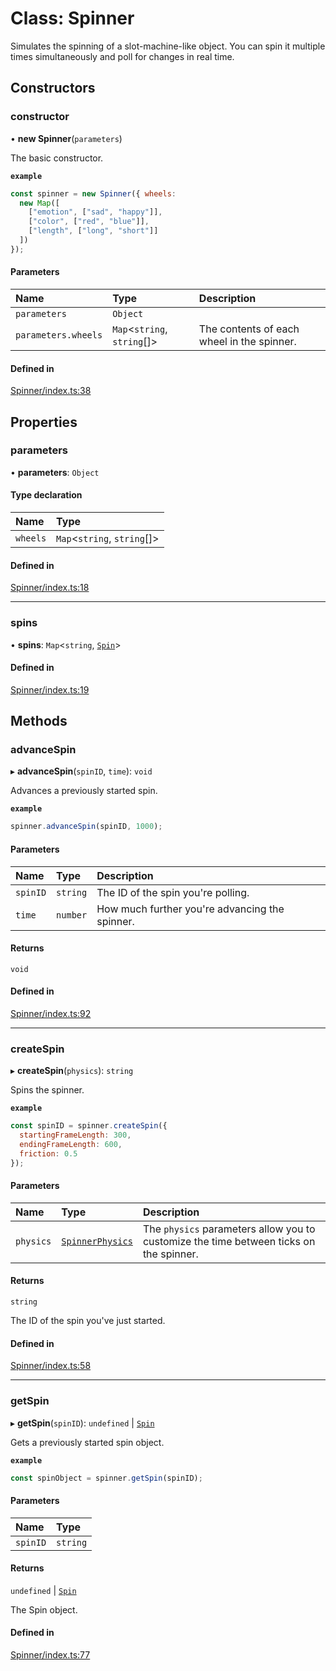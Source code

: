# Class: Spinner

Simulates the spinning of a slot-machine-like object.
You can spin it multiple times simultaneously
 and poll for changes in real time.

## Constructors

### constructor

• **new Spinner**(`parameters`)

The basic constructor.

**`example`**
```js
const spinner = new Spinner({ wheels:
  new Map([
    ["emotion", ["sad", "happy"]],
    ["color", ["red", "blue"]],
    ["length", ["long", "short"]]
  ])
});
```

#### Parameters

| Name | Type | Description |
| :------ | :------ | :------ |
| `parameters` | `Object` |  |
| `parameters.wheels` | `Map`<`string`, `string`[]\> | The contents of each wheel in the spinner. |

#### Defined in

[Spinner/index.ts:38](https://github.com/daniellacosse/idea-spinner/blob/6f19af5/packages/spinner/Spinner/index.ts#L38)

## Properties

### parameters

• **parameters**: `Object`

#### Type declaration

| Name | Type |
| :------ | :------ |
| `wheels` | `Map`<`string`, `string`[]\> |

#### Defined in

[Spinner/index.ts:18](https://github.com/daniellacosse/idea-spinner/blob/6f19af5/packages/spinner/Spinner/index.ts#L18)

___

### spins

• **spins**: `Map`<`string`, [`Spin`](https://github.com/daniellacosse/idea-spinner/tree/main/packages/spinner/docs/classes/Spin.md)\>

#### Defined in

[Spinner/index.ts:19](https://github.com/daniellacosse/idea-spinner/blob/6f19af5/packages/spinner/Spinner/index.ts#L19)

## Methods

### advanceSpin

▸ **advanceSpin**(`spinID`, `time`): `void`

Advances a previously started spin.

**`example`**
```js
spinner.advanceSpin(spinID, 1000);
```

#### Parameters

| Name | Type | Description |
| :------ | :------ | :------ |
| `spinID` | `string` | The ID of the spin you're polling. |
| `time` | `number` | How much further you're advancing the spinner. |

#### Returns

`void`

#### Defined in

[Spinner/index.ts:92](https://github.com/daniellacosse/idea-spinner/blob/6f19af5/packages/spinner/Spinner/index.ts#L92)

___

### createSpin

▸ **createSpin**(`physics`): `string`

Spins the spinner.

**`example`**
```js
const spinID = spinner.createSpin({
  startingFrameLength: 300,
  endingFrameLength: 600,
  friction: 0.5
});
```

#### Parameters

| Name | Type | Description |
| :------ | :------ | :------ |
| `physics` | [`SpinnerPhysics`](https://github.com/daniellacosse/idea-spinner/tree/main/packages/spinner/docs/interfaces/SpinnerPhysics.md) | The `physics` parameters allow you to customize  the time between ticks on the spinner. |

#### Returns

`string`

The ID of the spin you've just started.

#### Defined in

[Spinner/index.ts:58](https://github.com/daniellacosse/idea-spinner/blob/6f19af5/packages/spinner/Spinner/index.ts#L58)

___

### getSpin

▸ **getSpin**(`spinID`): `undefined` \| [`Spin`](https://github.com/daniellacosse/idea-spinner/tree/main/packages/spinner/docs/classes/Spin.md)

Gets a previously started spin object.

**`example`**
```js
const spinObject = spinner.getSpin(spinID);
```

#### Parameters

| Name | Type |
| :------ | :------ |
| `spinID` | `string` |

#### Returns

`undefined` \| [`Spin`](https://github.com/daniellacosse/idea-spinner/tree/main/packages/spinner/docs/classes/Spin.md)

The Spin object.

#### Defined in

[Spinner/index.ts:77](https://github.com/daniellacosse/idea-spinner/blob/6f19af5/packages/spinner/Spinner/index.ts#L77)

